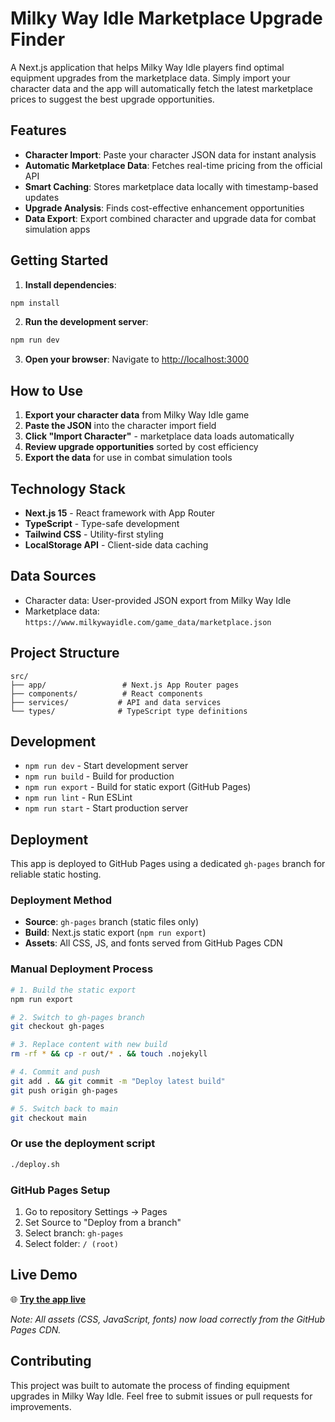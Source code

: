 # Milky Way Idle Marketplace Upgrade Finder

A Next.js application that helps Milky Way Idle players find optimal equipment upgrades from the marketplace data. Simply import your character data and the app will automatically fetch the latest marketplace prices to suggest the best upgrade opportunities.

## Features

- **Character Import**: Paste your character JSON data for instant analysis
- **Automatic Marketplace Data**: Fetches real-time pricing from the official API
- **Smart Caching**: Stores marketplace data locally with timestamp-based updates
- **Upgrade Analysis**: Finds cost-effective enhancement opportunities
- **Data Export**: Export combined character and upgrade data for combat simulation apps

## Getting Started

1. **Install dependencies**:
```bash
npm install
```

2. **Run the development server**:
```bash
npm run dev
```

3. **Open your browser**: Navigate to [http://localhost:3000](http://localhost:3000)

## How to Use

1. **Export your character data** from Milky Way Idle game
2. **Paste the JSON** into the character import field
3. **Click "Import Character"** - marketplace data loads automatically
4. **Review upgrade opportunities** sorted by cost efficiency
5. **Export the data** for use in combat simulation tools

## Technology Stack

- **Next.js 15** - React framework with App Router
- **TypeScript** - Type-safe development
- **Tailwind CSS** - Utility-first styling
- **LocalStorage API** - Client-side data caching

## Data Sources

- Character data: User-provided JSON export from Milky Way Idle
- Marketplace data: `https://www.milkywayidle.com/game_data/marketplace.json`

## Project Structure

```
src/
├── app/                 # Next.js App Router pages
├── components/          # React components
├── services/           # API and data services
└── types/              # TypeScript type definitions
```

## Development

- `npm run dev` - Start development server
- `npm run build` - Build for production
- `npm run export` - Build for static export (GitHub Pages)
- `npm run lint` - Run ESLint
- `npm run start` - Start production server

## Deployment

This app is deployed to GitHub Pages using a dedicated `gh-pages` branch for reliable static hosting.

### Deployment Method
- **Source**: `gh-pages` branch (static files only)
- **Build**: Next.js static export (`npm run export`)
- **Assets**: All CSS, JS, and fonts served from GitHub Pages CDN

### Manual Deployment Process
```bash
# 1. Build the static export
npm run export

# 2. Switch to gh-pages branch
git checkout gh-pages

# 3. Replace content with new build
rm -rf * && cp -r out/* . && touch .nojekyll

# 4. Commit and push
git add . && git commit -m "Deploy latest build"
git push origin gh-pages

# 5. Switch back to main
git checkout main
```

### Or use the deployment script
```bash
./deploy.sh
```

### GitHub Pages Setup
1. Go to repository Settings → Pages
2. Set Source to "Deploy from a branch"
3. Select branch: `gh-pages`
4. Select folder: `/ (root)`

## Live Demo

🌐 **[Try the app live](https://palmermarc.github.io/MWIMarketplaceUpgradeFinder/)**

*Note: All assets (CSS, JavaScript, fonts) now load correctly from the GitHub Pages CDN.*

## Contributing

This project was built to automate the process of finding equipment upgrades in Milky Way Idle. Feel free to submit issues or pull requests for improvements.
